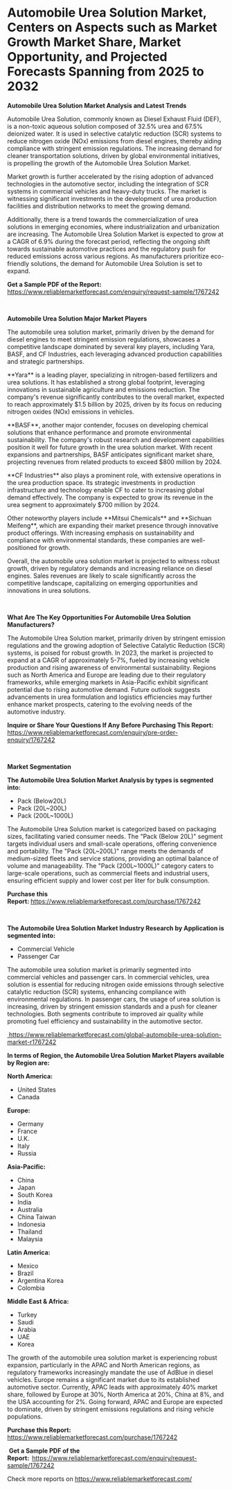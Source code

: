 <p><h1>Automobile Urea Solution Market, Centers on Aspects such as Market Growth Market Share, Market Opportunity, and Projected Forecasts Spanning from 2025 to 2032</h1></p><p><strong>Automobile Urea Solution Market Analysis and Latest Trends</strong></p>
<p><p>Automobile Urea Solution, commonly known as Diesel Exhaust Fluid (DEF), is a non-toxic aqueous solution composed of 32.5% urea and 67.5% deionized water. It is used in selective catalytic reduction (SCR) systems to reduce nitrogen oxide (NOx) emissions from diesel engines, thereby aiding compliance with stringent emission regulations. The increasing demand for cleaner transportation solutions, driven by global environmental initiatives, is propelling the growth of the Automobile Urea Solution Market.</p><p>Market growth is further accelerated by the rising adoption of advanced technologies in the automotive sector, including the integration of SCR systems in commercial vehicles and heavy-duty trucks. The market is witnessing significant investments in the development of urea production facilities and distribution networks to meet the growing demand.</p><p>Additionally, there is a trend towards the commercialization of urea solutions in emerging economies, where industrialization and urbanization are increasing. The Automobile Urea Solution Market is expected to grow at a CAGR of 6.9% during the forecast period, reflecting the ongoing shift towards sustainable automotive practices and the regulatory push for reduced emissions across various regions. As manufacturers prioritize eco-friendly solutions, the demand for Automobile Urea Solution is set to expand.</p></p>
<p><strong>Get a Sample PDF of the Report:&nbsp;</strong> <a href="https://www.reliablemarketforecast.com/enquiry/request-sample/1767242?utm_campaign=2294&utm_medium=2&utm_source=Github&utm_content=ia&utm_term=05042025&utm_id=automobile-urea-solution">https://www.reliablemarketforecast.com/enquiry/request-sample/1767242</a></p>
<p>&nbsp;</p>
<p><strong>Automobile Urea Solution Major Market Players</strong></p>
<p><p>The automobile urea solution market, primarily driven by the demand for diesel engines to meet stringent emission regulations, showcases a competitive landscape dominated by several key players, including Yara, BASF, and CF Industries, each leveraging advanced production capabilities and strategic partnerships.</p><p>**Yara** is a leading player, specializing in nitrogen-based fertilizers and urea solutions. It has established a strong global footprint, leveraging innovations in sustainable agriculture and emissions reduction. The company's revenue significantly contributes to the overall market, expected to reach approximately $1.5 billion by 2025, driven by its focus on reducing nitrogen oxides (NOx) emissions in vehicles.</p><p>**BASF**, another major contender, focuses on developing chemical solutions that enhance performance and promote environmental sustainability. The company's robust research and development capabilities position it well for future growth in the urea solution market. With recent expansions and partnerships, BASF anticipates significant market share, projecting revenues from related products to exceed $800 million by 2024.</p><p>**CF Industries** also plays a prominent role, with extensive operations in the urea production space. Its strategic investments in production infrastructure and technology enable CF to cater to increasing global demand effectively. The company is expected to grow its revenue in the urea segment to approximately $700 million by 2024.</p><p>Other noteworthy players include **Mitsui Chemicals** and **Sichuan Meifeng**, which are expanding their market presence through innovative product offerings. With increasing emphasis on sustainability and compliance with environmental standards, these companies are well-positioned for growth.</p><p>Overall, the automobile urea solution market is projected to witness robust growth, driven by regulatory demands and increasing reliance on diesel engines. Sales revenues are likely to scale significantly across the competitive landscape, capitalizing on emerging opportunities and innovations in urea solutions.</p></p>
<p>&nbsp;</p>
<p><strong>What Are The Key Opportunities For Automobile Urea Solution Manufacturers?</strong></p>
<p><p>The Automobile Urea Solution market, primarily driven by stringent emission regulations and the growing adoption of Selective Catalytic Reduction (SCR) systems, is poised for robust growth. In 2023, the market is projected to expand at a CAGR of approximately 5-7%, fueled by increasing vehicle production and rising awareness of environmental sustainability. Regions such as North America and Europe are leading due to their regulatory frameworks, while emerging markets in Asia-Pacific exhibit significant potential due to rising automotive demand. Future outlook suggests advancements in urea formulation and logistics efficiencies may further enhance market prospects, catering to the evolving needs of the automotive industry.</p></p>
<p><strong>Inquire or Share Your Questions If Any Before Purchasing This Report:</strong> <a href="https://www.reliablemarketforecast.com/enquiry/pre-order-enquiry/1767242?utm_campaign=2294&utm_medium=2&utm_source=Github&utm_content=ia&utm_term=05042025&utm_id=automobile-urea-solution">https://www.reliablemarketforecast.com/enquiry/pre-order-enquiry/1767242</a></p>
<p>&nbsp;</p>
<p><strong>Market Segmentation</strong></p>
<p><strong>The Automobile Urea Solution Market Analysis by types is segmented into:</strong></p>
<p><ul><li>Pack (Below20L)</li><li>Pack (20L~200L)</li><li>Pack (200L~1000L)</li></ul></p>
<p><p>The Automobile Urea Solution market is categorized based on packaging sizes, facilitating varied consumer needs. The "Pack (Below 20L)" segment targets individual users and small-scale operations, offering convenience and portability. The "Pack (20L~200L)" range meets the demands of medium-sized fleets and service stations, providing an optimal balance of volume and manageability. The "Pack (200L~1000L)" category caters to large-scale operations, such as commercial fleets and industrial users, ensuring efficient supply and lower cost per liter for bulk consumption.</p></p>
<p><strong>Purchase this Report:&nbsp;</strong><a href="https://www.reliablemarketforecast.com/purchase/1767242?utm_campaign=2294&utm_medium=2&utm_source=Github&utm_content=ia&utm_term=05042025&utm_id=automobile-urea-solution">https://www.reliablemarketforecast.com/purchase/1767242</a></p>
<p>&nbsp;</p>
<p><strong>The Automobile Urea Solution Market Industry Research by Application is segmented into:</strong></p>
<p><ul><li>Commercial Vehicle</li><li>Passenger Car</li></ul></p>
<p><p>The automobile urea solution market is primarily segmented into commercial vehicles and passenger cars. In commercial vehicles, urea solution is essential for reducing nitrogen oxide emissions through selective catalytic reduction (SCR) systems, enhancing compliance with environmental regulations. In passenger cars, the usage of urea solution is increasing, driven by stringent emission standards and a push for cleaner technologies. Both segments contribute to improved air quality while promoting fuel efficiency and sustainability in the automotive sector.</p></p>
<p><a href="https://www.reliablemarketforecast.com/global-automobile-urea-solution-market-r1767242?utm_campaign=2294&utm_medium=2&utm_source=Github&utm_content=ia&utm_term=05042025&utm_id=automobile-urea-solution">&nbsp;https://www.reliablemarketforecast.com/global-automobile-urea-solution-market-r1767242</a></p>
<p><strong>In terms of Region, the Automobile Urea Solution Market Players available by Region are:</strong></p>
<p>
    <p> <strong> North America: </strong>
        <ul>
            <li>United States</li>
            <li>Canada</li>
        </ul>
        </p> 
    <p> <strong> Europe: </strong>
        <ul>
            <li>Germany</li>
            <li>France</li>
            <li>U.K.</li>
            <li>Italy</li>
            <li>Russia</li>
        </ul>
        </p> 
    <p> <strong> Asia-Pacific: </strong>
        <ul>
            <li>China</li>
            <li>Japan</li>
            <li>South Korea</li>
            <li>India</li>
            <li>Australia</li>
            <li>China Taiwan</li>
            <li>Indonesia</li>
            <li>Thailand</li>
            <li>Malaysia</li>
        </ul>
        </p> 
    <p> <strong> Latin America: </strong>
        <ul>
            <li>Mexico</li>
            <li>Brazil</li>
            <li>Argentina Korea</li>
            <li>Colombia</li>
        </ul>
        </p> 
    <p> <strong> Middle East & Africa: </strong>
        <ul>
            <li>Turkey</li>
            <li>Saudi</li>
            <li>Arabia</li>
            <li>UAE</li>
            <li>Korea</li>
        </ul>
    </p>
    </p>
<p><p>The growth of the automobile urea solution market is experiencing robust expansion, particularly in the APAC and North American regions, as regulatory frameworks increasingly mandate the use of AdBlue in diesel vehicles. Europe remains a significant market due to its established automotive sector. Currently, APAC leads with approximately 40% market share, followed by Europe at 30%, North America at 20%, China at 8%, and the USA accounting for 2%. Going forward, APAC and Europe are expected to dominate, driven by stringent emissions regulations and rising vehicle populations.</p></p>
<p><strong>Purchase this Report: </strong><a href="https://www.reliablemarketforecast.com/purchase/1767242?utm_campaign=2294&utm_medium=2&utm_source=Github&utm_content=ia&utm_term=05042025&utm_id=automobile-urea-solution">https://www.reliablemarketforecast.com/purchase/1767242</a></p>
<p>&nbsp;<strong>Get a Sample PDF of the Report:&nbsp;&nbsp;</strong><a href="https://www.reliablemarketforecast.com/enquiry/request-sample/1767242?utm_campaign=2294&utm_medium=2&utm_source=Github&utm_content=ia&utm_term=05042025&utm_id=automobile-urea-solution">https://www.reliablemarketforecast.com/enquiry/request-sample/1767242</a></p>
<p><strong></strong></p>
<p>Check more reports on <a href="https://www.reliablemarketforecast.com/?utm_campaign=2294&utm_medium=2&utm_source=Github&utm_content=ia&utm_term=05042025&utm_id=automobile-urea-solution">https://www.reliablemarketforecast.com/</a></p>